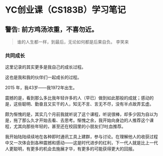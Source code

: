 # YC创业课（CS183B）学习笔记


## 警告: 前方鸡汤浓重，不喜勿近。

> 谁的人生都一样，到最后，无论如何都是后果自负。
  李笑来

### 共同成长

这里记录的其实更多是我自己的成长过程。

这也是我和我的伙伴们一起成长的过程。

2015 年，我43岁——我1972年出生。

震撼的是，看到那么多比我年轻许多的人（早已）做到如此那般的成就；感动的是，这些聪明、勤奋且又实干的人，知无不言、言无不尽，没有半点故弄玄虚。

颇为惭愧的是，其实几个月前我就听说了这个课程，听说很棒，却多少因为自以为是，拖了那么久才开始去看、去思考。惭愧之余，我开始向身边的人推荐这个课程，尤其向那些年轻的，甚至还在校园里的小朋友们1吐血推荐。

我开始陆陆续续地在各种即时通讯工具上建群，参与讨论。在理解他人的收获过程中又一次体会到各种震撼和感动——这是时代进步的红利，下一代人就是比上一代人更聪明，有更多的机会去施展才华，有更多的可能获得更大的回报。
